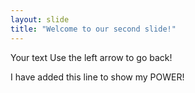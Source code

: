 ```yaml
---
layout: slide
title: "Welcome to our second slide!"
---
```

Your text
Use the left arrow to go back!

I have added this line to show my POWER!
